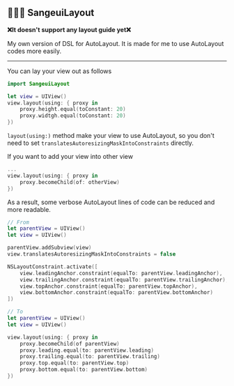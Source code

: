 
## 👨🏽‍💻 SangeuiLayout

**❌It doesn't support any layout guide yet❌**

My own version of DSL for AutoLayout.
It is made for me to use AutoLayout codes more easily.

---

You can lay your view out as follows
```swift
import SangeuiLayout

let view = UIView()
view.layout(using: { proxy in
    proxy.height.equal(toConstant: 20)
    proxy.widtgh.equal(toConstant: 20)
})
```

`layout(using:)` method make your view to use AutoLayout, so you don't need to set `translatesAutoresizingMaskIntoConstraints` directly. 

If you want to add your view into other view
```swift
...
view.layout(using: { proxy in 
    proxy.becomeChild(of: otherView)
})
```

As a result, some verbose AutoLayout lines of code can be reduced and more readable.
```swift
// From
let parentView = UIView()
let view = UIView()

parentView.addSubview(view)
view.translatesAutoresizingMaskIntoConstraints = false

NSLayoutConstraint.activate([
    view.leadingAnchor.constraint(equalTo: parentView.leadingAnchor),
    view.trailingAnchor.constraint(equalTo: parentView.trailingAnchor),
    view.topAnchor.constraint(equalTo: parentView.topAnchor),
    view.bottomAnchor.constraint(equalTo: parentView.bottomAnchor)
])

// To
let parentView = UIView()
let view = UIView()

view.layout(using: { proxy in 
    proxy.becomeChild(of parentView)
    proxy.leading.equal(to: parentView.leading)
    proxy.trailing.equal(to: parentView.trailing)
    proxy.top.equal(to: parentView.top)
    proxy.bottom.equal(to: parentView.bottom)
})

```
